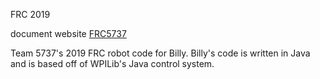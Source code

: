 FRC 2019

document website [FRC5737](http://522jxw.com)

Team 5737's 2019 FRC robot code for Billy. Billy's code is written in Java and is based off of WPILib's Java control system.